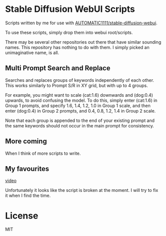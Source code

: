 # Stable Diffusion WebUI Scripts

Scripts written by me for use with [AUTOMATIC1111/stable-diffusion-webui](https://github.com/AUTOMATIC1111/stable-diffusion-webui).

To use these scripts, simply drop them into webui root/scripts.

There may be several other repositories out there that have similar sounding names. This repository has nothing to do with them. I simply picked an unimaginative name, is all.

## Multi Prompt Search and Replace

Searches and replaces groups of keywords independently of each other. This works similarly to Prompt S/R in XY grid, but with up to 4 groups.

For example, you might want to scale (cat:1.6) downwards and (dog:0.4) upwards, to avoid confusing the model. To do this, simply enter (cat:1.6) in Group 1 prompts, and specify 1.6, 1.4, 1.2, 1.0 in Group 1 scale, and then enter (dog:0.4) in Group 2 prompts, and 0.4, 0.8, 1.2, 1.4 in Group 2 scale.

Note that each group is appended to the end of your existing prompt and the same keywords should not occur in the main prompt for consistency.

## More coming

When I think of more scripts to write.

## My favourites

[video](https://github.com/memes-forever/Stable-diffusion-webui-video)

Unfortunately it looks like the script is broken at the moment. I will try to fix it when I find the time.

# License
MIT
